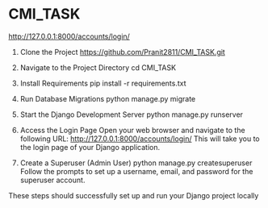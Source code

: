 # CMI_TASK

http://127.0.0.1:8000/accounts/login/

1. Clone the Project
    https://github.com/Pranit2811/CMI_TASK.git

2.  Navigate to the Project Directory
    cd CMI_TASK

3. Install Requirements
    pip install -r requirements.txt

4. Run Database Migrations
    python manage.py migrate

5. Start the Django Development Server
    python manage.py runserver

6. Access the Login Page
    Open your web browser and navigate to the following URL:
    http://127.0.0.1:8000/accounts/login/
    This will take you to the login page of your Django application.

7. Create a Superuser (Admin User)
    python manage.py createsuperuser
    Follow the prompts to set up a username, email, and password for the superuser account.

These steps should successfully set up and run your Django project locally
